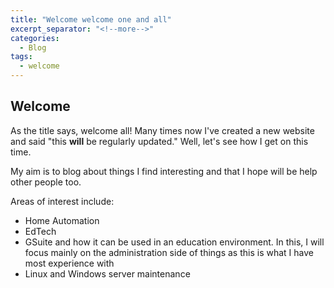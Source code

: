 ```yaml
---
title: "Welcome welcome one and all"
excerpt_separator: "<!--more-->"
categories:
  - Blog
tags:
  - welcome
---
```


## Welcome

As the title says, welcome all! Many times now I've created a new website and said "this **will** be regularly updated." Well, let's see how I get on this time.

My aim is to blog about things I find interesting and that I hope will be help other people too.

Areas of interest include:

* Home Automation
* EdTech
* GSuite and how it can be used in an education environment. In this, I will focus mainly on the administration side of things as this is what I have most experience with
* Linux and Windows server maintenance

